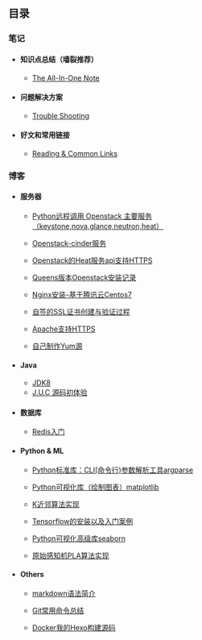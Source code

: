## 目录

### 笔记

- #### 知识点总结（墙裂推荐）

  - [The All-In-One Note](notes/all-in-one.md)

- #### 问题解决方案

  - [Trouble Shooting](notes/troubleshooting.md)

- ####  好文和常用链接

  - [Reading & Common Links](notes/links.md)



### 博客

- #### 服务器

  - [Python远程调用 Openstack 主要服务（keystone,nova,glance,neutron,heat）](blogs/os/openstack/python-openstack.md)
  - [Openstack-cinder服务](blogs/os/openstack/openstack-cinder.md)
  - [Openstack的Heat服务api支持HTTPS](blogs/os/openstack/openstack-heatapi-https.md)
  - [Queens版本Openstack安装记录](blogs/os/openstack/openstack-queens-install.md)
  
  - [Nginx安装-基于腾讯云Centos7](blogs/os/nginx-install.md)
  - [自签的SSL证书创建与验证过程](blogs/os/self-ssl-signing.md)
  - [Apache支持HTTPS](blogs/os/apache-self-ssl.md)
  - [自己制作Yum源](blogs/os/yumsource.md)
  
- #### Java

  - [JDK8](blogs/java/jdk8.md)
  - [J.U.C 源码初体验](blogs/java/juc.md)
  
- #### 数据库

  - [Redis入门](blogs/database/redis.md)

- #### Python & ML

  - [Python标准库：CLI(命令行)参数解析工具argparse](blogs/python/argparse.md)

  - [Python可视化库（绘制图表）matplotlib](blogs/python/matplotlib.md)

  - [K近邻算法实现](blogs/ml/knn.md)

  - [Tensorflow的安装以及入门案例](blogs/ml/tensorflow-start.md)

  - [Python可视化高级库seaborn](blogs/python/seaborn.md)

  - [原始感知机PLA算法实现](blogs/ml/pla.md)

- #### Others

  - [markdown语法简介](blogs/others/markdown.md)

  - [Git常用命令总结](blogs/others/git.md)

  - [Docker我的Hexo构建源码](blogs/others/docker-hexo.md)